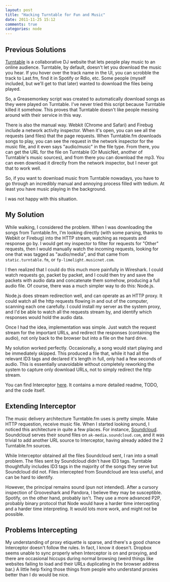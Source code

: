 ```yaml
---
layout: post
title: "Hacking Turntable for Fun and Music"
date: 2011-11-25 15:12
comments: true
categories: node
---
```


Previous Solutions
------------------
[Turntable](http://turntable.fm) is a collaborative DJ website that lets people
play music to an online audience. Turntable, by default, doesn't let you
download the music you hear. If you hover over the track name in the UI, you can
scrobble the track to Last.fm, find it in Spotify or Rdio, etc. Some people
(myself included, but we'll get to that later) wanted to download the files
being played.
<!--more-->
So, a Greasemonkey script was created to automatically download songs as
they were played on Turntable. I've never tried this script because
Turntable killed it somehow. This proves that Turntable doesn't like
people messing around with their service in this way.

There is also the manual way. Webkit (Chrome and Safari) and Firebug
include a network activity inspector. When it's open, you can see all
the requests (and files) that the page requests. When Turntable.fm
downloads songs to play, you can see the request in the network
inspector for the music file, and it even says "audio/music" in the file
type. From there, you can get the URL for the file on Turntable (Or
MusicNet, another of Turntable's music sources), and from there you can
download the mp3. You can even download it directly from the network
inspector, but I never got that to work well.

So, if you want to download music from Turntable nowadays, you have to
go through an incredibly manual and annoying process filled with tedium.
At least you have music playing in the background.

I was not happy with this situation.

My Solution
-----------

While walking, I considered the problem. When I was downloading the
songs from Turntable.fm, I'm looking directly (with some parsing, thanks
to Webkit or Firebug) into the HTTP stream, watching as requests and
response go by. I would get my inspector to filter for requests for
"Other" requests, then I would manually watch the incoming requests,
looking for one that was tagged as "audio/media", and that came from
`static.turntable.fm`, or `fp-limelight.musicnet.com`.

I then realized that I could do this much more painfully in Wireshark. I
could watch requests go, packet by packet, and I could then try and save
the packets with audio data and concatenate them somehow, producing a
full audio file. Of course, there was a much simpler way to do this:
Node.js.

Node.js does stream redirection well, and can operate as an HTTP proxy.
It could watch all the http requests flowing in and out of the computer,
scanning each one carefully. I could install my server as the system
proxy, and I'd be able to watch all the requests stream by, and identify
which responses would hold the audio data.

Once I had the idea, implementation was simple. Just watch the request
stream for the important URLs, and redirect the responses (containing
the audio), not only back to the browser but into a file on the hard
drive.

My solution worked perfectly. Occasionally, a song would start playing
and be immediately skipped. This produced a file that, while it had all
the relevant ID3 tags and declared it's length in full, only had a few
seconds of audio. This is essentially unavoidable without completely
reworking the system to capture only download URLs, not to simply
redirect the http stream.

You can find Interceptor [here](https://github.com/atamis/jockey_interceptor).
It contains a more detailed readme, TODO, and the code itself.

Extending Interceptor
---------------------

The music delivery architecture Turntable.fm uses is pretty simple. Make
HTTP requestion, receive music file. When I started looking around, I
noticed this architecture in quite a few places. For instance,
[Soundcloud](http://soundcloud.com/). Soundcloud serves their sound
files on `ak-media.soundcloud.com`, and it was trivial to add another
URL source to Interceptor, having already added the 2 Turntable.fm
sources.

While Interceptor obtained all the files Soundcloud sent, I ran into a
small problem. The files sent by Soundcloud didn't have ID3 tags.
Turntable thoughtfully includes ID3 tags in the majority of the songs
they serve but Soundcloud did not. Files intercepted from Soundcloud are
less useful, and can be hard to identify.

However, the principal remains sound (pun not intended). After a cursory
inspection of Grooveshark and Pandora, I believe they may be
susceptible. Spotify, on the other hand, probably isn't. They use a more
advanced P2P, probably binary protocol that Node would have a harder
time intercepting and a harder time interpreting. It would lots more
work, and might not be possible.

Problems Intercepting
---------------------

My understanding of proxy etiquette is sparse, and there's a good chance
Interceptor doesn't follow the rules. In fact, I know it doesn't.
Dropbox seems unable to sync properly when Interceptor is on and
proxying, and there are occasional hiccups during normal browsing (weird
things like websites failing to load and their URLs duplicating in the
browser address bar.) A little help fixing those things from people who
understand proxies better than I do would be nice.
